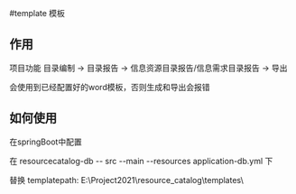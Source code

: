 #template
模板

## 作用
项目功能 目录编制 -> 目录报告 -> 信息资源目录报告/信息需求目录报告 -> 导出

会使用到已经配置好的word模板，否则生成和导出会报错

## 如何使用
在springBoot中配置

在 resourcecatalog-db -- src --main --resources  application-db.yml 下

替换 templatepath: E:\Project2021\resource_catalog\templates\


